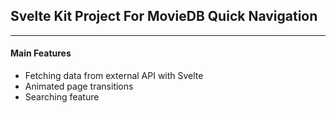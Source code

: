 ## Svelte Kit Project For MovieDB Quick Navigation

---

#### Main Features

- Fetching data from external API with Svelte
- Animated page transitions
- Searching feature
